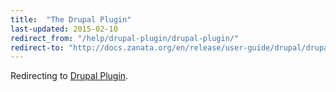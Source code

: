 ```yaml
---
title:  "The Drupal Plugin"
last-updated: 2015-02-10
redirect_from: "/help/drupal-plugin/drupal-plugin/"
redirect-to: "http://docs.zanata.org/en/release/user-guide/drupal/drupal/"
---
```


Redirecting to [Drupal Plugin](http://docs.zanata.org/en/release/user-guide/drupal/drupal/).

